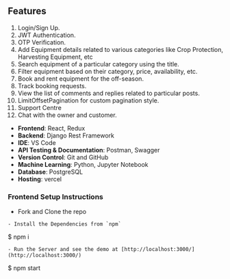 
## Features

1. Login/Sign Up.
2. JWT Authentication.
3. OTP Verification.
4. Add Equipment details related to various categories like Crop Protection, Harvesting Equipment, etc
5. Search equipment of a particular category using the title.
6. Filter equipment based on their category, price, availability, etc.
7. Book and rent equipment for the off-season.
8. Track booking requests.
10. View the list of comments and replies related to particular posts.
11. LimitOffsetPagination for custom pagination style.
12. Support Centre
13. Chat with the owner and customer.


- **Frontend**: React, Redux
- **Backend**: Django Rest Framework
- **IDE**: VS Code
- **API Testing & Documentation**: Postman, Swagger
- **Version Control**: Git and GitHub
- **Machine Learning**: Python, Jupyter Notebook
- **Database**: PostgreSQL
- **Hosting**: vercel


### Frontend Setup Instructions

- Fork and Clone the repo
```
- Install the Dependencies from `npm`
```
$ npm i
```
- Run the Server and see the demo at [http://localhost:3000/](http://localhost:3000/)
```
$ npm start
```
